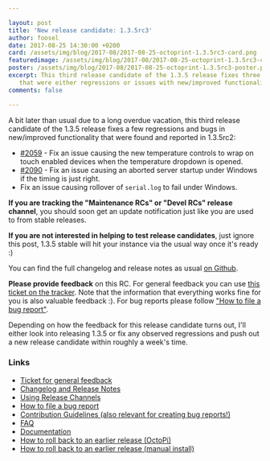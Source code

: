```yaml
---

layout: post
title: 'New release candidate: 1.3.5rc3'
author: foosel
date: 2017-08-25 14:30:00 +0200
card: /assets/img/blog/2017-08/2017-08-25-octoprint-1.3.5rc3-card.png
featuredimage: /assets/img/blog/2017-08/2017-08-25-octoprint-1.3.5rc3-card.png
poster: /assets/img/blog/2017-08/2017-08-25-octoprint-1.3.5rc3-poster.png
excerpt: This third release candidate of the 1.3.5 release fixes three bugs discovered in the earlier ones
   that were either regressions or issues with new/improved functionality.
comments: false

---
```


A bit later than usual due to a long overdue vacation, this third release candidate of the 1.3.5 release fixes a few
regressions and bugs in new/improved functionality that were found and reported in 1.3.5rc2:

  * [#2059](https://github.com/foosel/OctoPrint/issues/2059) - Fix an issue causing the new temperature controls to wrap on touch enabled devices when the temperature dropdown is opened.
  * [#2090](https://github.com/foosel/OctoPrint/issues/2090) - Fix an issue causing an aborted server startup under Windows if the timing is just right.
  * Fix an issue causing rollover of `serial.log` to fail under Windows.

**If you are tracking the "Maintenance RCs" or "Devel RCs" release channel**, you
should soon get an update notification just like you are used to from
stable releases.

**If you are not interested in helping to test release candidates**, just
ignore this post, 1.3.5 stable will hit your instance via the usual
way once it's ready :)

You can find the full changelog and release notes as usual
[on Github](https://github.com/foosel/OctoPrint/releases/tag/1.3.5rc3).

**Please provide feedback** on this RC. For general feedback you can use
[this ticket on the tracker](https://github.com/foosel/OctoPrint/issues/2095).
Note that the information that everything works fine for you is also
valuable feedback :). For bug reports please follow
["How to file a bug report"](https://github.com/foosel/OctoPrint/blob/master/CONTRIBUTING.md#how-to-file-a-bug-report).

Depending on how the feedback for this release candidate turns out, I'll
either look into releasing 1.3.5 or fix any observed regressions and push
out a new release candidate within roughly a week's time.

### Links

  * [Ticket for general feedback](https://github.com/foosel/OctoPrint/issues/2095)
  * [Changelog and Release Notes](https://github.com/foosel/OctoPrint/releases/tag/1.3.5rc3)
  * [Using Release Channels](https://github.com/foosel/OctoPrint/wiki/Using-Release-Channels)
  * [How to file a bug report](https://github.com/foosel/OctoPrint/blob/master/CONTRIBUTING.md#how-to-file-a-bug-report)
  * [Contribution Guidelines (also relevant for creating bug reports!)](https://github.com/foosel/OctoPrint/blob/master/CONTRIBUTING.md)
  * [FAQ](https://github.com/foosel/OctoPrint/wiki/FAQ)
  * [Documentation](http://docs.octoprint.org/)
  * [How to roll back to an earlier release (OctoPi)](https://github.com/foosel/OctoPrint/wiki/FAQ#how-can-i-revert-to-an-older-version-of-the-octoprint-installation-on-my-octopi-image)
  * [How to roll back to an earlier release (manual install)](https://github.com/foosel/OctoPrint/wiki/FAQ#how-can-i-roll-back-to-an-earlier-version-after-an-update)
